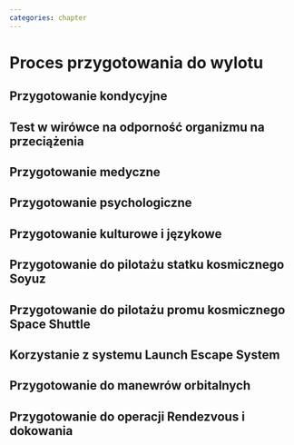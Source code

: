 ```yaml
---
categories: chapter
---
```


# Proces przygotowania do wylotu

## Przygotowanie kondycyjne

## Test w wirówce na odporność organizmu na przeciążenia

## Przygotowanie medyczne

## Przygotowanie psychologiczne

## Przygotowanie kulturowe i językowe

## Przygotowanie do pilotażu statku kosmicznego Soyuz

## Przygotowanie do pilotażu promu kosmicznego Space Shuttle

## Korzystanie z systemu Launch Escape System

## Przygotowanie do manewrów orbitalnych

## Przygotowanie do operacji Rendezvous i dokowania
